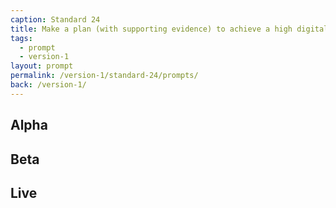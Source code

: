 ```yaml
---
caption: Standard 24
title: Make a plan (with supporting evidence) to achieve a high digital take-up and assisted digital support for users who really need it. Report performance data on the Performance Platform.
tags:
  - prompt
  - version-1
layout: prompt
permalink: /version-1/standard-24/prompts/
back: /version-1/
---
```


## Alpha

## Beta

## Live
